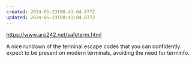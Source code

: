 ```yaml
---
created: 2024-05-23T00:41:04.877Z
updated: 2024-05-23T00:41:04.877Z
---
```

https://www.arp242.net/safeterm.html

A nice rundown of the terminal escape codes that you can confidently expect to be present on modern terminals, avoiding the need for terminfo.